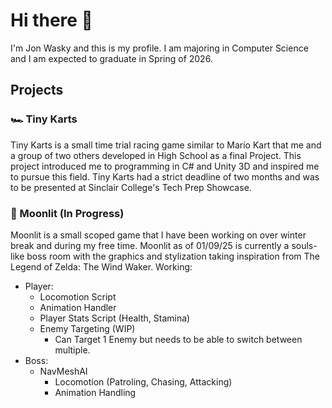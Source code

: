 # Hi there 👋
I'm Jon Wasky and this is my profile. I am majoring in Computer Science and I am expected to graduate in Spring of 2026.

## Projects
### 🏎️ Tiny Karts
Tiny Karts is a small time trial racing game similar to Mario Kart that me and a group of two others developed in High School as a final Project. This project introduced me to programming in C# and Unity 3D and inspired me to pursue this field. Tiny Karts had a strict deadline of two months and was to be presented at Sinclair College's Tech Prep Showcase.

### 🌙 Moonlit (In Progress)
Moonlit is a small scoped game that I have been working on over winter break and during my free time. Moonlit as of 01/09/25 is currently a souls-like boss room with the graphics and stylization taking inspiration from The Legend of Zelda: The Wind Waker.
Working:
 - Player:
    - Locomotion Script
    - Animation Handler
    - Player Stats Script (Health, Stamina)
    - Enemy Targeting (WIP)
      - Can Target 1 Enemy but needs to be able to switch between multiple.
  - Boss:
    - NavMeshAI
      - Locomotion (Patroling, Chasing, Attacking)
      - Animation Handling

